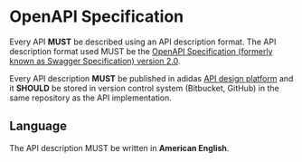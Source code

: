 # OpenAPI Specification

Every API **MUST** be described using an API description format. The API description format used MUST be the [OpenAPI Specification \(formerly known as Swagger Specification\) version 2.0](https://github.com/OAI/OpenAPI-Specification/blob/master/versions/2.0.md).

Every API description **MUST** be published in adidas [API design platform](apiary.md) and it **SHOULD** be stored in version control system \(Bitbucket, GitHub\) in the same repository as the API implementation.

## Language

The API description MUST be written in **American English**.

